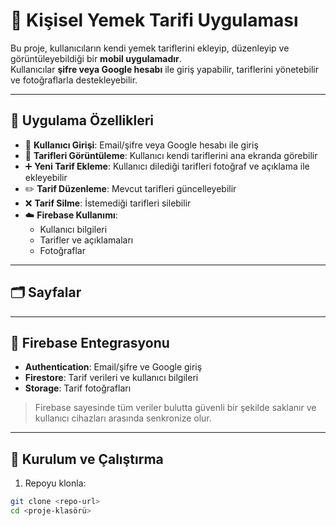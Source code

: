 # 🍴 Kişisel Yemek Tarifi Uygulaması

Bu proje, kullanıcıların kendi yemek tariflerini ekleyip, düzenleyip ve görüntüleyebildiği bir **mobil uygulamadır**.  
Kullanıcılar **şifre veya Google hesabı** ile giriş yapabilir, tariflerini yönetebilir ve fotoğraflarla destekleyebilir.  

---

## 📱 Uygulama Özellikleri

- 🔑 **Kullanıcı Girişi**: Email/şifre veya Google hesabı ile giriş  
- 📖 **Tarifleri Görüntüleme**: Kullanıcı kendi tariflerini ana ekranda görebilir  
- ➕ **Yeni Tarif Ekleme**: Kullanıcı dilediği tarifleri fotoğraf ve açıklama ile ekleyebilir  
- ✏️ **Tarif Düzenleme**: Mevcut tarifleri güncelleyebilir  
- ❌ **Tarif Silme**: İstemediği tarifleri silebilir  
- ☁️ **Firebase Kullanımı**:  
  - Kullanıcı bilgileri  
  - Tarifler ve açıklamaları  
  - Fotoğraflar  

---

## 🗂️ Sayfalar



---

## 🔌 Firebase Entegrasyonu

- **Authentication**: Email/şifre ve Google giriş  
- **Firestore**: Tarif verileri ve kullanıcı bilgileri  
- **Storage**: Tarif fotoğrafları  

> Firebase sayesinde tüm veriler bulutta güvenli bir şekilde saklanır ve kullanıcı cihazları arasında senkronize olur.  

---

## 🚀 Kurulum ve Çalıştırma

1. Repoyu klonla:  
```bash
git clone <repo-url>
cd <proje-klasörü>










 
 


